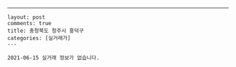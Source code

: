 ---
    layout: post
    comments: true
    title: 충청북도 청주시 흥덕구
    categories: [실거래가]
    ---

    2021-06-15 실거래 정보가 없습니다.

    